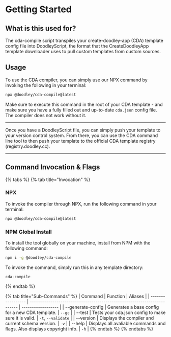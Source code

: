 # Getting Started

## What is this used for?

The cda-compile script transpiles your create-doodley-app (CDA)  template config file into DoodleyScript, the format that the CreateDoodleyApp template downloader uses to pull custom templates from custom sources.

## Usage

To use the CDA compiler, you can simply use our NPX command by invoking the following in your terminal:

```bash
npx @doodley/cda-compile@latest
```

Make sure to execute this command in the root of your CDA template - and make sure you have a fully filled out and up-to-date `cda.json` config file. The compiler does not work without it.

***

Once you have a DoodleyScript file, you can simply push your template to your version control system. From there, you can use the CDA command line tool to then push your template to the official CDA template registry (registry.doodley.cc).

***

## Command Invocation & Flags

{% tabs %}
{% tab title="Invocation" %}
### NPX

To invoke the compiler through NPX, run the following command in your terminal:

```bash
npx @doodley/cda-compile@latest
```

### NPM Global Install

To install the tool globally on your machine, install from NPM with the following command:

```bash
npm i -g @doodley/cda-compile
```

To invoke the command, simply run this in any template directory:

```
cda-compile
```
{% endtab %}

{% tab title="Sub-Commands" %}
| Command           | Function                                                                 | Aliases            |
| ----------------- | ------------------------------------------------------------------------ | ------------------ |
| --generate-config | Generates a base config for a new CDA template.                          | `--gc`             |
| --test            | Tests your cda.json config to make sure it is valid.                     | `-t`, `--validate` |
| --version         | Displays the compiler and current schema version.                        | `-v`               |
| --help            | Displays all avaliable commands and flags. Also displays copyright info. | `-h`               |
{% endtab %}
{% endtabs %}
